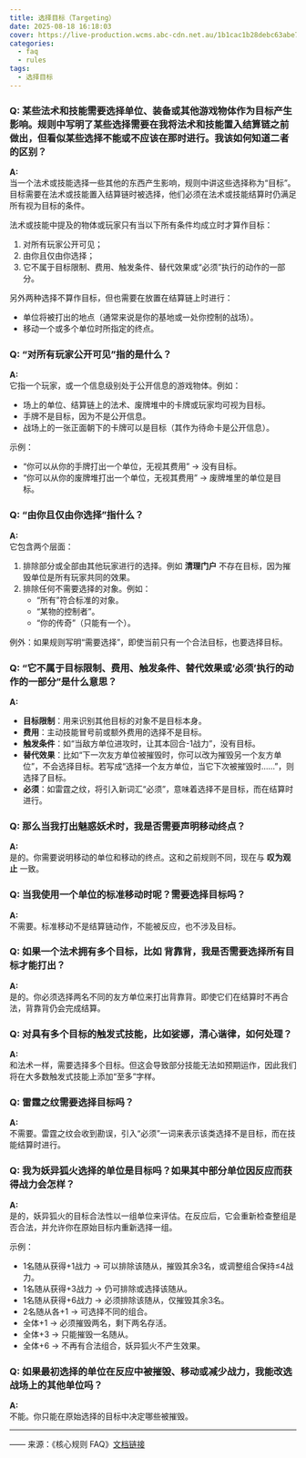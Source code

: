 ```yaml
---
title: 选择目标（Targeting）
date: 2025-08-18 16:18:03
cover: https://live-production.wcms.abc-cdn.net.au/1b1cac1b28debc63abe7c3c34aa11797?impolicy=wcms_crop_resize&cropH=830&cropW=1476&xPos=30&yPos=0&width=862&height=485
categories:
  - faq
  - rules
tags:
  - 选择目标
---
```


### Q: 某些法术和技能需要选择单位、装备或其他游戏物体作为目标产生影响。规则中写明了某些选择需要在我将法术和技能置入结算链之前做出，但看似某些选择不能或不应该在那时进行。我该如何知道二者的区别？  

**A:**  
当一个法术或技能选择一些其他的东西产生影响，规则中讲这些选择称为“目标”。目标需要在法术或技能置入结算链时被选择，他们必须在法术或技能结算时仍满足所有视为目标的条件。  

法术或技能中提及的物体或玩家只有当以下所有条件均成立时才算作目标：  
1. 对所有玩家公开可见；  
2. 由你且仅由你选择；  
3. 它不属于目标限制、费用、触发条件、替代效果或“必须”执行的动作的一部分。  

另外两种选择不算作目标，但也需要在放置在结算链上时进行：  
- 单位将被打出的地点（通常来说是你的基地或一处你控制的战场）。  
- 移动一个或多个单位时所指定的终点。  

### Q: “对所有玩家公开可见”指的是什么？  

**A:**  
它指一个玩家，或一个信息级别处于公开信息的游戏物体。例如：  
- 场上的单位、结算链上的法术、废牌堆中的卡牌或玩家均可视为目标。  
- 手牌不是目标，因为不是公开信息。  
- 战场上的一张正面朝下的卡牌可以是目标（其作为待命卡是公开信息）。  

示例：  
- “你可以从你的手牌打出一个单位，无视其费用” → 没有目标。  
- “你可以从你的废牌堆打出一个单位，无视其费用” → 废牌堆里的单位是目标。  

### Q: “由你且仅由你选择”指什么？  

**A:**  
它包含两个层面：  
1. 排除部分或全部由其他玩家进行的选择。例如 **清理门户** 不存在目标，因为摧毁单位是所有玩家共同的效果。  
2. 排除任何不需要选择的对象。例如：  
   - “所有”符合标准的对象。  
   - “某物的控制者”。  
   - “你的传奇”（只能有一个）。  

例外：如果规则写明“需要选择”，即使当前只有一个合法目标，也要选择目标。  

### Q: “它不属于目标限制、费用、触发条件、替代效果或‘必须’执行的动作的一部分”是什么意思？  

**A:**  
- **目标限制**：用来识别其他目标的对象不是目标本身。  
- **费用**：主动技能冒号前或额外费用的选择不是目标。  
- **触发条件**：如“当敌方单位进攻时，让其本回合-1战力”，没有目标。  
- **替代效果**：比如“下一次友方单位被摧毁时，你可以改为摧毁另一个友方单位”，不会选择目标。若写成“选择一个友方单位，当它下次被摧毁时……”，则选择了目标。  
- **必须**：如雷霆之纹，将引入新词汇“必须”，意味着选择不是目标，而在结算时进行。  

### Q: 那么当我打出**魅惑妖术**时，我是否需要声明移动终点？  

**A:**  
是的。你需要说明移动的单位和移动的终点。这和之前规则不同，现在与 **叹为观止** 一致。  

### Q: 当我使用一个单位的标准移动时呢？需要选择目标吗？  

**A:**  
不需要。标准移动不是结算链动作，不能被反应，也不涉及目标。  

### Q: 如果一个法术拥有多个目标，比如 **背靠背**，我是否需要选择所有目标才能打出？  

**A:**  
是的。你必须选择两名不同的友方单位来打出背靠背。即使它们在结算时不再合法，背靠背仍会完成结算。  

### Q: 对具有多个目标的触发式技能，比如**娑娜，清心谐律**，如何处理？  

**A:**  
和法术一样，需要选择多个目标。但这会导致部分技能无法如预期运作，因此我们将在大多数触发式技能上添加“至多”字样。  

### Q: **雷霆之纹**需要选择目标吗？  

**A:**  
不需要。雷霆之纹会收到勘误，引入“必须”一词来表示该类选择不是目标，而在技能结算时进行。  

### Q: 我为**妖异狐火**选择的单位是目标吗？如果其中部分单位因反应而获得战力会怎样？  

**A:**  
是的，妖异狐火的目标合法性以一组单位来评估。在反应后，它会重新检查整组是否合法，并允许你在原始目标内重新选择一组。  

示例：  
- 1名随从获得+1战力 → 可以排除该随从，摧毁其余3名，或调整组合保持≤4战力。  
- 1名随从获得+3战力 → 仍可排除或选择该随从。  
- 1名随从获得+6战力 → 必须排除该随从，仅摧毁其余3名。  
- 2名随从各+1 → 可选择不同的组合。  
- 全体+1 → 必须摧毁两名，剩下两名存活。  
- 全体+3 → 只能摧毁一名随从。  
- 全体+6 → 不再有合法组合，妖异狐火不产生效果。  

### Q: 如果最初选择的单位在反应中被摧毁、移动或减少战力，我能改选战场上的其他单位吗？  

**A:**  
不能。你只能在原始选择的目标中决定哪些被摧毁。  

***
—— 来源：《核心规则 FAQ》[文档链接](/docs/)